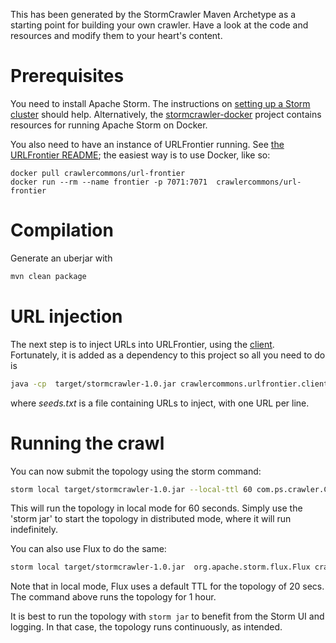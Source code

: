 This has been generated by the StormCrawler Maven Archetype as a starting point for building your own crawler.
Have a look at the code and resources and modify them to your heart's content. 

# Prerequisites

You need to install Apache Storm. The instructions on [setting up a Storm cluster](https://storm.apache.org/releases/2.4.0/Setting-up-a-Storm-cluster.html) should help. Alternatively, 
the [stormcrawler-docker](https://github.com/DigitalPebble/stormcrawler-docker) project contains resources for running Apache Storm on Docker. 

You also need to have an instance of URLFrontier running. See [the URLFrontier README](https://github.com/crawler-commons/url-frontier/tree/master/service); the easiest way is to use Docker, like so:

```
docker pull crawlercommons/url-frontier
docker run --rm --name frontier -p 7071:7071  crawlercommons/url-frontier
```

# Compilation

Generate an uberjar with

``` sh
mvn clean package
```

# URL injection

The next step is to inject URLs into URLFrontier, using the [client](https://github.com/crawler-commons/url-frontier/tree/master/client). Fortunately, it is added as a dependency to this project so all
you need to do is

``` sh
java -cp  target/stormcrawler-1.0.jar crawlercommons.urlfrontier.client.Client PutURLs -f seeds.txt
```

where _seeds.txt_ is a file containing URLs to inject, with one URL per line.

# Running the crawl

You can now submit the topology using the storm command:

``` sh
storm local target/stormcrawler-1.0.jar --local-ttl 60 com.ps.crawler.CrawlTopology -- -conf crawler-conf.yaml
```

This will run the topology in local mode for 60 seconds. Simply use the 'storm jar' to start the topology in distributed mode, where it will run indefinitely.

You can also use Flux to do the same:

``` sh
storm local target/stormcrawler-1.0.jar  org.apache.storm.flux.Flux crawler.flux --local-ttl 3600
```

Note that in local mode, Flux uses a default TTL for the topology of 20 secs. The command above runs the topology for 1 hour.

It is best to run the topology with `storm jar` to benefit from the Storm UI and logging. In that case, the topology runs continuously, as intended.
